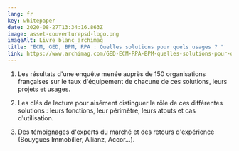 ```yaml
---
lang: fr
key: whitepaper
date: 2020-08-27T13:34:16.863Z
image: asset-couverturepsd-logo.png
imageAlt: Livre_blanc_archimag
title: "ECM, GED, BPM, RPA : Quelles solutions pour quels usages ? "
link: https://www.archimag.com/GED-ECM-RPA-BPM-quelles-solutions-pour-quels-usages-ebook
---
```

1. Les résultats d'une enquête menée auprès de 150 organisations françaises sur le taux d'équipement de chacune de ces solutions, leurs projets et usages.

2. Les clés de lecture pour aisément distinguer le rôle de ces différentes solutions : leurs fonctions, leur périmètre, leurs atouts et cas d'utilisation.

3. Des témoignages d'experts du marché et des retours d'expérience (Bouygues Immobilier, Allianz, Accor...).